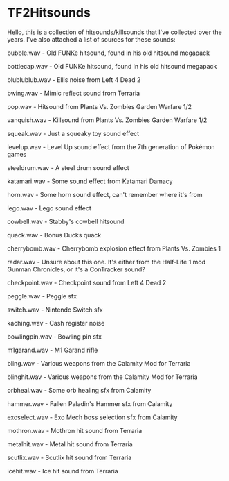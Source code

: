 # TF2Hitsounds
Hello, this is a collection of hitsounds/killsounds that I've collected over the years. I've also attached a list of sources for these sounds:



bubble.wav - Old FUNKe hitsound, found in his old hitsound megapack

bottlecap.wav - Old FUNKe hitsound, found in his old hitsound megapack

blublublub.wav - Ellis noise from Left 4 Dead 2

bwing.wav - Mimic reflect sound from Terraria

pop.wav - Hitsound from Plants Vs. Zombies Garden Warfare 1/2

vanquish.wav - Killsound from Plants Vs. Zombies Garden Warfare 1/2

squeak.wav - Just a squeaky toy sound effect

levelup.wav - Level Up sound effect from the 7th generation of Pokémon games

steeldrum.wav - A steel drum sound effect

katamari.wav - Some sound effect from Katamari Damacy

horn.wav - Some horn sound effect, can't remember where it's from

lego.wav - Lego sound effect

cowbell.wav - Stabby's cowbell hitsound

quack.wav - Bonus Ducks quack

cherrybomb.wav - Cherrybomb explosion effect from Plants Vs. Zombies 1

radar.wav - Unsure about this one. It's either from the Half-Life 1 mod Gunman Chronicles, or it's a ConTracker sound?

checkpoint.wav - Checkpoint sound from Left 4 Dead 2

peggle.wav - Peggle sfx

switch.wav - Nintendo Switch sfx

kaching.wav - Cash register noise

bowlingpin.wav - Bowling pin sfx

m1garand.wav - M1 Garand rifle

bling.wav - Various weapons from the Calamity Mod for Terraria

blinghit.wav - Various weapons from the Calamity Mod for Terraria

orbheal.wav - Some orb healing sfx from Calamity

hammer.wav - Fallen Paladin's Hammer sfx from Calamity

exoselect.wav - Exo Mech boss selection sfx from Calamity

mothron.wav - Mothron hit sound from Terraria

metalhit.wav - Metal hit sound from Terraria

scutlix.wav - Scutlix hit sound from Terraria

icehit.wav - Ice hit sound from Terraria
